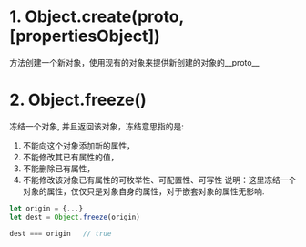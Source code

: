 # 1. Object.create(proto, [propertiesObject])
方法创建一个新对象，使用现有的对象来提供新创建的对象的__proto__


# 2. Object.freeze()
冻结一个对象, 并且返回该对象，冻结意思指的是:
1. 不能向这个对象添加新的属性，
2. 不能修改其已有属性的值，
3. 不能删除已有属性，
4. 不能修改该对象已有属性的可枚举性、可配置性、可写性
说明：这里冻结一个对象的属性，仅仅只是对象自身的属性，对于嵌套对象的属性无影响.

```js
let origin = {...}
let dest = Object.freeze(origin)

dest === origin   // true

```